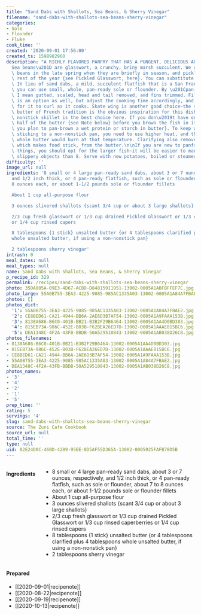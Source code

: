 ```yaml
---
title: "Sand Dabs with Shallots, Sea Beans, & Sherry Vinegar"
filename: "sand-dabs-with-shallots-sea-beans-sherry-vinegar"
categories:
- Sole
- Flounder
- Fluke
cook_time: ''
created: '2020-09-01 17:56:00'
created_ts: 1598982960
description: "A RICHLY FLAVORED PANFRY THAT HAS A PUNGENT, DELICIOUS AROMA. \u201C\
  Sea beans\u201D are glasswort, a crunchy, briny marsh succulent. We use fresh sea\
  \ beans in the late spring when they are briefly in season, and pickled ones the\
  \ rest of the year {see Pickled Glasswort, here}. You can substitute capers or caperberries.\
  \ In lieu of sand dabs, a mild, succulent flatfish that is a San Francisco delicacy,\
  \ you can use small, whole, pan-ready sole or flounder. By \u201Cpan-ready,\u201D\
  \ I mean gutted, scaled, head and tail removed, and fins trimmed. Filleted fish\
  \ is an option as well, but adjust the cooking time accordingly, and be prepared\
  \ for it to curl as it cooks. Skate wing is another good choice~the skate in black\
  \ butter of French tradition is the obvious inspiration for this dish.\n\nA large\
  \ nonstick skillet is the best choice here. If you don\u2019t have one, clarify\
  \ half of the butter {see Note below} before you brown the fish in it {or any time\
  \ you plan to pan-brown a wet protein or starch in butter}. To keep wet fish from\
  \ sticking to a non-nonstick pan, you need to use higher heat, and the solids in\
  \ whole butter would burn at that temperature. Clarifying also removes the water,\
  \ which makes food stick, from the butter.\n\nIf you are new to panfrying fragile\
  \ things, you should opt for the larger fish~it will be easier to manage 4 sizzling,\
  \ slippery objects than 8. Serve with new potatoes, boiled or steamed in their skins."
difficulty: ''
image_url: null
ingredients: '8 small or 4 large pan-ready sand dabs, about 3 or 7 ounces, respectively,
  and 1/2 inch thick, or 4 pan-ready flatfish, such as sole or flounder, about 7 to
  8 ounces each, or about 1-1/2 pounds sole or flounder fillets

  About 1 cup all-purpose flour

  3 ounces slivered shallots {scant 3/4 cup or about 3 large shallots}

  2/3 cup fresh glasswort or 1/3 cup drained Pickled Glasswort or 1/3 cup rinsed caperberries
  or 1/4 cup rinsed capers

  8 tablespoons {1 stick} unsalted butter {or 4 tablespoons clarified plus 4 tablespoons
  whole unsalted butter, if using a non-nonstick pan}

  2 tablespoons sherry vinegar'
intrash: 0
meal_dates: null
meal_types: null
name: Sand Dabs with Shallots, Sea Beans, & Sherry Vinegar
p_recipe_id: 329
permalink: /recipes/sand-dabs-with-shallots-sea-beans-sherry-vinegar
photo: 35DA805A-09E3-4D67-ACBD-D84815911951-13002-0005A1ABFBFFEF7C.jpg
photo_large: 55A0B755-3EA3-4225-9085-985AC1335A03-13002-0005A1A84A7FBAE2.jpg
photos: []
photos_dict:
  '1': 55A0B755-3EA3-4225-9085-985AC1335A03-13002-0005A1A84A7FBAE2.jpg
  '2': CE8BED61-CA21-4944-BB6A-2AE6D3B7AF54-13002-0005A1A9FAAA153B.jpg
  '3': 8138A686-B6C0-401B-BB21-B3B2F29B6464-13002-0005A1AA4D0BD303.jpg
  '4': 815EB73A-986C-452E-B03B-F62BEA26ED7D-13002-0005A1AAAE815BC6.jpg
  '5': DEA1348C-4F2A-43FB-BBDB-50A529510843-13002-0005A1AB038D26C8.jpg
photos_filenames:
- 8138A686-B6C0-401B-BB21-B3B2F29B6464-13002-0005A1AA4D0BD303.jpg
- 815EB73A-986C-452E-B03B-F62BEA26ED7D-13002-0005A1AAAE815BC6.jpg
- CE8BED61-CA21-4944-BB6A-2AE6D3B7AF54-13002-0005A1A9FAAA153B.jpg
- 55A0B755-3EA3-4225-9085-985AC1335A03-13002-0005A1A84A7FBAE2.jpg
- DEA1348C-4F2A-43FB-BBDB-50A529510843-13002-0005A1AB038D26C8.jpg
photos_names:
- '3'
- '4'
- '2'
- '1'
- '5'
prep_time: ''
rating: 5
servings: '4'
slug: sand-dabs-with-shallots-sea-beans-sherry-vinegar
source: The Zuni Cafe Cookbook
source_url: null
total_time: ''
type: null
uid: 82E24D0C-460D-4289-95EE-8D5AF55D365A-13002-0005925FAFB78D5B
---
```

<div class="large-8 medium-7 columns" id="writeup">	</div><!-- #writeup -->
</div><!-- #row-one -->
<div class="row" id="row-two">	<div class="medium-4 small-5 columns"><h4 id="ingredients">Ingredients</h4><div class="box box-ingredients content"><ul>
<li>8 small or 4 large pan-ready sand dabs, about 3 or 7 ounces, respectively, and 1/2 inch thick, or 4 pan-ready flatfish, such as sole or flounder, about 7 to 8 ounces each, or about 1-1/2 pounds sole or flounder fillets</li>
<li>About 1 cup all-purpose flour</li>
<li>3 ounces slivered shallots {scant 3/4 cup or about 3 large shallots}</li>
<li>2/3 cup fresh glasswort or 1/3 cup drained Pickled Glasswort or 1/3 cup rinsed caperberries or 1/4 cup rinsed capers</li>
<li>8 tablespoons {1 stick} unsalted butter {or 4 tablespoons clarified plus 4 tablespoons whole unsalted butter, if using a non-nonstick pan}</li>
<li>2 tablespoons sherry vinegar</li>
</ul>
</div>	</div>	<div class="medium-6 small-7 columns">	</div>	<div class="medium-2 columns" id="photo-sidebar">		<div class="" id="meals"><h4>Prepared</h4><ul>
<li>[[2020-09-01|recipenote]]</li>
<li>[[2020-08-22|recipenote]]</li>
<li>[[2020-09-19|recipenote]]</li>
<li>[[2020-10-13|recipenote]]</li>
</ul>
		</div>
